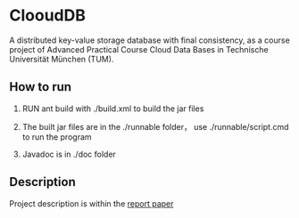 # ClooudDB
A distributed key-value storage database with final consistency, as a course project of Advanced Practical Course Cloud Data Bases in Technische Universität München (TUM).

## How to run
1. RUN ant build with ./build.xml to build the jar files

2. The built jar files are in the ./runnable folder，
    use ./runnable/script.cmd to run the program

3. Javadoc is in ./doc folder

## Description
Project description is within the [report paper](https://github.com/yanghanxy/ClooudDB/blob/master/report/Cloud_Database.pdf)
